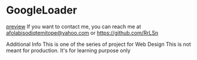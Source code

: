 # GoogleLoader
[preview](https://bright-blini-483abd.netlify.app)
If you want to contact me, you can reach me at afolabisodiqtemitope@yahoo.com or https://github.com/RrLSn

Additional Info
This is one of the series of project for Web Design This is not meant for production. It's for learning purpose only
